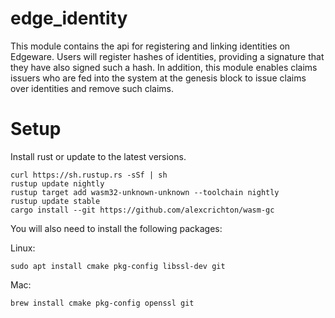 # edge_identity
This module contains the api for registering and linking identities on Edgeware. Users will register hashes of identities, providing a signature that they have also signed such a hash. In addition, this module enables claims issuers who are fed into the system at the genesis block to issue claims over identities and remove such claims.

# Setup
Install rust or update to the latest versions.
```
curl https://sh.rustup.rs -sSf | sh
rustup update nightly
rustup target add wasm32-unknown-unknown --toolchain nightly
rustup update stable
cargo install --git https://github.com/alexcrichton/wasm-gc
```

You will also need to install the following packages:

Linux:
```
sudo apt install cmake pkg-config libssl-dev git
```

Mac:
```
brew install cmake pkg-config openssl git
```